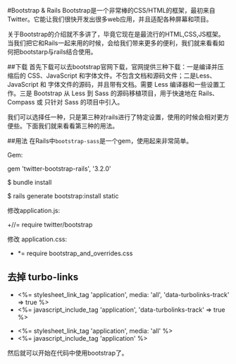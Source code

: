 #Bootstrap & Rails
Bootstrap是一个非常棒的CSS/HTML的框架，最初来自Twitter。它能让我们很快开发出很多web应用，并且适配各种屏幕和项目。

关于Bootstrap的介绍就不多讲了，毕竟它现在是最流行的HTML,CSS,JS框架。当我们把它和Rails一起来用的时候，会给我们带来更多的便利，我们就来看看如何把bootstarp与rails结合使用。

##下载
首先下载可以去bootstrap官网下载，官网提供三种下载：一是编译并压缩后的 CSS、JavaScript 和字体文件。不包含文档和源码文件；二是Less、JavaScript 和 字体文件的源码，并且带有文档。需要 Less 编译器和一些设置工作。三是 Bootstrap 从 Less 到 Sass 的源码移植项目，用于快速地在 Rails、Compass 或 只针对 Sass 的项目中引入。

我们可以选择任一种，只是第三种对rails进行了特定设置，使用的时候会相对更方便些。下面我们就来看看第三种的用法。

##用法
在Rails中`bootstrap-sass`是一个gem，使用起来非常简单。

Gem:

gem 'twitter-bootstrap-rails', '3.2.0'

$ bundle install

$ rails generate bootstrap:install static

修改application.js:

+//= require twitter/bootstrap

修改 application.css:

+ *= require bootstrap_and_overrides.css

## 去掉  turbo-links

-  <%= stylesheet_link_tag    'application', media: 'all', 'data-turbolinks-track' => true %>
-  <%= javascript_include_tag 'application', 'data-turbolinks-track' => true %>
+  <%= stylesheet_link_tag    'application', media: 'all' %>
+  <%= javascript_include_tag 'application' %>


然后就可以开始在代码中使用bootstrap了。
